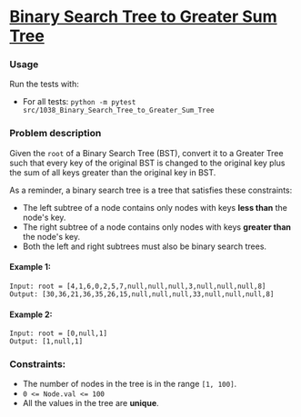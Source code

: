 # [Binary Search Tree to Greater Sum Tree](https://leetcode.com/problems/binary-search-tree-to-greater-sum-tree/description/)

### Usage
Run the tests with:
- For all tests: `python -m pytest src/1038_Binary_Search_Tree_to_Greater_Sum_Tree`

### Problem description
Given the `root` of a Binary Search Tree (BST), convert it to a Greater Tree such that every key of the original BST is changed to the original key plus the sum of all keys greater than the original key in BST.

As a reminder, a binary search tree is a tree that satisfies these constraints:
- The left subtree of a node contains only nodes with keys **less than** the node's key.
- The right subtree of a node contains only nodes with keys **greater than** the node's key.
- Both the left and right subtrees must also be binary search trees.

#### Example 1:
```
Input: root = [4,1,6,0,2,5,7,null,null,null,3,null,null,null,8]
Output: [30,36,21,36,35,26,15,null,null,null,33,null,null,null,8]
```

#### Example 2:
```
Input: root = [0,null,1]
Output: [1,null,1]
```

### Constraints:
- The number of nodes in the tree is in the range `[1, 100]`.
- `0 <= Node.val <= 100`
- All the values in the tree are **unique**.
